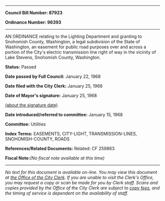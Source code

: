 

********

**Council Bill Number: 87923**
   
**Ordinance Number: 96393**
********

 AN ORDINANCE relating to the Lighting Department and granting to Snohomish County, Washington, a legal subdivision of the State of Washington, an easement for public road purposes over and across a portion of the City's electric transmission line right of way in the vicinity of Lake Stevens, Snohomish County, Washington.

**Status:** Passed
   
**Date passed by Full Council:** January 22, 1968
   
**Date filed with the City Clerk:** January 25, 1968
   
**Date of Mayor's signature:** January 25, 1968
   
[(about the signature date)](/~public/approvaldate.htm)
   
   
   
**Date introduced/referred to committee:** January 15, 1968
   
**Committee:** Utilities
   
   
**Index Terms:** EASEMENTS, CITY-LIGHT, TRANSMISSION-LINES, SNOHOMISH-COUNTY, ROADS

**References/Related Documents:** Related: CF 259863

**Fiscal Note:**_(No fiscal note available at this time)_
********

_No text for this document is available on-line. You may view this document at [the Office of the City Clerk](http://www.seattle.gov/leg/clerk/contactUs.htm). If you are unable to visit the Clerk's Office, you may request a copy or scan be made for you by Clerk staff. Scans and copies provided by the Office of the City Clerk are subject to [copy fees](http://clerk.seattle.gov/~public/clerkfees.htm), and the timing of service is dependent on the availability of staff._

